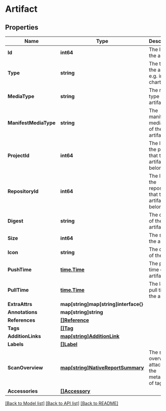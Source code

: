 # Artifact

## Properties

Name | Type | Description | Notes
------------ | ------------- | ------------- | -------------
**Id** | **int64** | The ID of the artifact | [optional] 
**Type** | **string** | The type of the artifact, e.g. image, chart, etc | [optional] 
**MediaType** | **string** | The media type of the artifact | [optional] 
**ManifestMediaType** | **string** | The manifest media type of the artifact | [optional] 
**ProjectId** | **int64** | The ID of the project that the artifact belongs to | [optional] 
**RepositoryId** | **int64** | The ID of the repository that the artifact belongs to | [optional] 
**Digest** | **string** | The digest of the artifact | [optional] 
**Size** | **int64** | The size of the artifact | [optional] 
**Icon** | **string** | The digest of the icon | [optional] 
**PushTime** | [**time.Time**](time.Time.md) | The push time of the artifact | [optional] 
**PullTime** | [**time.Time**](time.Time.md) | The latest pull time of the artifact | [optional] 
**ExtraAttrs** | **map[string]map[string]interface{}** |  | [optional] 
**Annotations** | **map[string]string** |  | [optional] 
**References** | [**[]Reference**](Reference.md) |  | [optional] 
**Tags** | [**[]Tag**](Tag.md) |  | [optional] 
**AdditionLinks** | [**map[string]AdditionLink**](AdditionLink.md) |  | [optional] 
**Labels** | [**[]Label**](Label.md) |  | [optional] 
**ScanOverview** | [**map[string]NativeReportSummary**](NativeReportSummary.md) | The scan overview attached in the metadata of tag | [optional] 
**Accessories** | [**[]Accessory**](Accessory.md) |  | [optional] 

[[Back to Model list]](../README.md#documentation-for-models) [[Back to API list]](../README.md#documentation-for-api-endpoints) [[Back to README]](../README.md)


